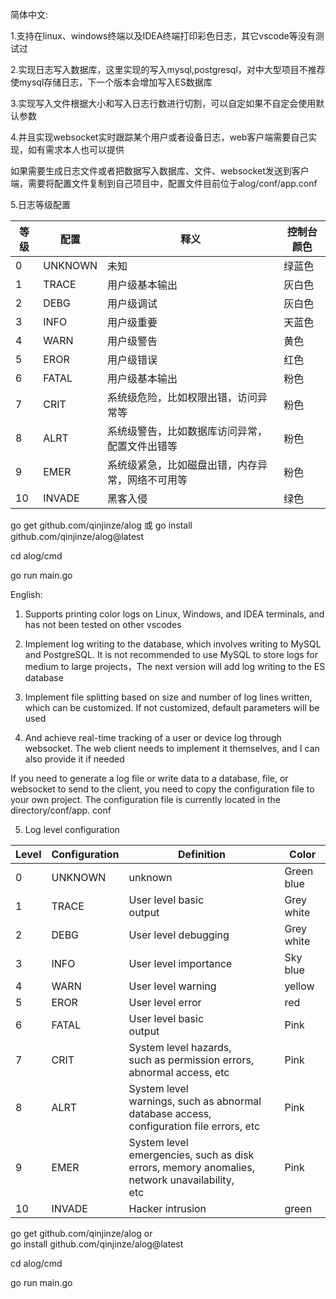 简体中文:

1.支持在linux、windows终端以及IDEA终端打印彩色日志，其它vscode等没有测试过

2.实现日志写入数据库，这里实现的写入mysql,postgresql，对中大型项目不推荐使mysql存储日志，下一个版本会增加写入ES数据库

3.实现写入文件根据大小和写入日志行数进行切割，可以自定如果不自定会使用默认参数

4.并且实现websocket实时跟踪某个用户或者设备日志，web客户端需要自己实现，如有需求本人也可以提供

如果需要生成日志文件或者把数据写入数据库、文件、websocket发送到客户端，需要将配置文件复制到自己项目中，配置文件目前位于alog/conf/app.conf

5.日志等级配置

| 等级  | 配置      | 释义                       | 控制台颜色 |
| --- | ------- | ------------------------ | ----- |
| 0   | UNKNOWN | 未知                       | 绿蓝色   |
| 1   | TRACE   | 用户级基本输出                  | 灰白色   |
| 2   | DEBG    | 用户级调试                    | 灰白色   |
| 3   | INFO    | 用户级重要                    | 天蓝色   |
| 4   | WARN    | 用户级警告                    | 黄色    |
| 5   | EROR    | 用户级错误                    | 红色    |
| 6   | FATAL   | 用户级基本输出                  | 粉色    |
| 7   | CRIT    | 系统级危险，比如权限出错，访问异常等       | 粉色    |
| 8   | ALRT    | 系统级警告，比如数据库访问异常，配置文件出错等  | 粉色    |
| 9   | EMER    | 系统级紧急，比如磁盘出错，内存异常，网络不可用等 | 粉色    |
| 10  | INVADE  | 黑客入侵                     | 绿色    |

go get github.com/qinjinze/alog
或
go install github.com/qinjinze/alog@latest

cd alog/cmd

go run main.go

English:

1. Supports printing color logs on Linux, Windows, and IDEA terminals, and has not been tested on other vscodes

2. Implement log writing to the database, which involves writing to MySQL and PostgreSQL. It is not recommended to use MySQL to store logs for medium to large projects，The next version will add log writing to the ES database

3. Implement file splitting based on size and number of log lines written, which can be customized. If not customized, default parameters will be used

4. And achieve real-time tracking of a user or device log through websocket. The web client needs to implement it themselves, and I can also provide it if needed

If you need to generate a log file or write data to a database, file, or websocket to send to the client, you need to copy the configuration file to your own project. The configuration file is currently located in the directory/conf/app. conf

5. Log level configuration

| Level | Configuration | Definition                                                                                           | Color      |
| ----- | ------------- | ---------------------------------------------------------------------------------------------------- | ---------- |
| 0     | UNKNOWN       | unknown                                                                                              | Green blue |
| 1     | TRACE         | User level basic<br> output                                                                          | Grey white |
| 2     | DEBG          | User level debugging                                                                                 | Grey white |
| 3     | INFO          | User level importance                                                                                | Sky blue   |
| 4     | WARN          | User level warning                                                                                   | yellow     |
| 5     | EROR          | User level error                                                                                     | red        |
| 6     | FATAL         | User level basic<br> output                                                                          | Pink       |
| 7     | CRIT          | System level hazards,<br> such as permission errors, abnormal access, etc                            | Pink       |
| 8     | ALRT          | System level<br> warnings, such as abnormal database access, configuration file errors, etc          | Pink       |
| 9     | EMER          | System level<br> emergencies, such as disk errors, memory anomalies, network unavailability,<br> etc | Pink       |
| 10    | INVADE        | Hacker intrusion                                                                                     | green      |

go get github.com/qinjinze/alog 
or  
go install github.com/qinjinze/alog@latest

cd alog/cmd

go run main.go